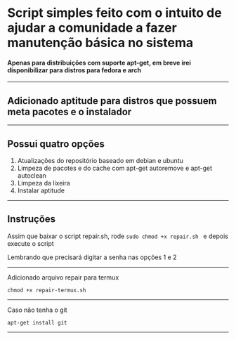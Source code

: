 <h1>Script simples feito com o intuito de ajudar a comunidade a fazer manutenção básica no sistema</h1>
<h4>Apenas para distribuições com suporte apt-get, em breve irei disponibilizar para distros para fedora e arch</h4>
<hr>
<h2>Adicionado aptitude para distros que possuem meta pacotes e o instalador</h2>
<hr>
<h2>Possui quatro opções</h2>
<ol>
  <li>Atualizações do repositório baseado em debian e ubuntu</li>
  <li>Limpeza de pacotes e do cache com apt-get autoremove e apt-get autoclean</li>
  <li>Limpeza da lixeira</li>
  <li>Instalar aptitude</li>
</ol>
<hr>
<h2>Instruções</h2>
<p>Assim que baixar o script repair.sh, rode <code>sudo chmod +x repair.sh </code> e depois execute o script</p>
<p>Lembrando que precisará digitar a senha nas opções 1 e 2</p>
<hr>

<p>Adicionado arquivo repair para termux</p>
<code>chmod +x repair-termux.sh</code>
<hr>
<p>Caso não tenha o git</p>
<code>apt-get install git</code>
<hr>
